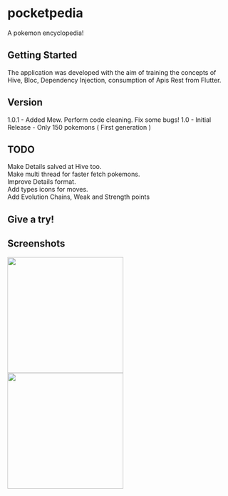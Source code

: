 # pocketpedia

A pokemon encyclopedia!

## Getting Started

The application was developed with the aim of training the concepts of Hive, Bloc, Dependency Injection, consumption of Apis Rest from Flutter.  

## Version  

1.0.1 - Added Mew. Perform code cleaning. Fix some bugs!
1.0 - Initial Release - Only 150 pokemons ( First generation )

## TODO  

Make Details salved at Hive too.  
Make multi thread for faster fetch pokemons.  
Improve Details format.  
Add types icons for moves.  
Add Evolution Chains, Weak and Strength points   

## Give a try!  


## Screenshots  

<img src="https://github.com/brunos0/pocketpedia/assets/49425249/3afea333-52a2-4b5c-a22a-27c37d980be7" width="260"> <img src="https://github.com/brunos0/pocketpedia/assets/49425249/dcfeb7a6-04b7-40f5-9aac-d59b58589ef9" width="260">


